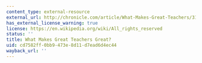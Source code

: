 ```yaml
---
content_type: external-resource
external_url: http://chronicle.com/article/What-Makes-Great-Teachers/31277
has_external_license_warning: true
license: https://en.wikipedia.org/wiki/All_rights_reserved
status: ''
title: What Makes Great Teachers Great?
uid: cd7582ff-0bb9-473e-8d11-d7ead6d4ec44
wayback_url: ''
---
```

